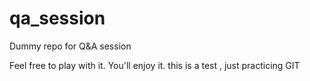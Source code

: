 # qa_session
Dummy repo for Q&amp;A session

Feel free to play with it. You'll enjoy it.
this is a test , just practicing GIT

